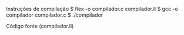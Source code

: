 Instruções de compilação
$ flex -o compilador.c compilador.ll
$ gcc -o compilador compilador.c
$ ./compilador

Código fonte (compilador.ll)
